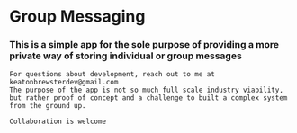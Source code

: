 # Group Messaging

### This is a simple app for the sole purpose of providing a more private way of storing individual or group messages

    For questions about development, reach out to me at keatonbrewsterdev@gmail.com
    The purpose of the app is not so much full scale industry viability, but rather proof of concept and a challenge to built a complex system from the ground up. 

    Collaboration is welcome 

